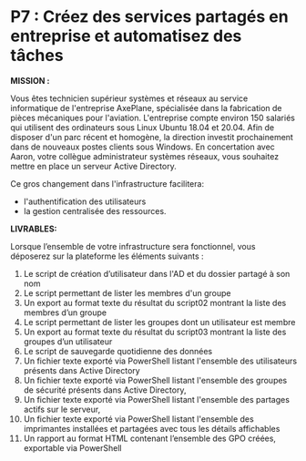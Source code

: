 # P7 : Créez des services partagés en entreprise et automatisez des tâches

**MISSION :**

Vous êtes technicien supérieur systèmes et réseaux au service informatique de l'entreprise AxePlane, spécialisée dans la fabrication de pièces mécaniques pour l'aviation.
L'entreprise compte environ 150 salariés qui utilisent des ordinateurs sous Linux Ubuntu 18.04 et 20.04.  Afin de disposer d'un parc récent et homogène, la direction investit prochainement dans de nouveaux postes clients sous Windows. 
En concertation avec Aaron, votre collègue administrateur systèmes réseaux, vous souhaitez mettre en place un serveur Active Directory. 


Ce gros changement dans l'infrastructure facilitera: 
- l'authentification des utilisateurs 
- la gestion centralisée des ressources.


**LIVRABLES:**

Lorsque l’ensemble de votre infrastructure sera fonctionnel, vous déposerez sur la plateforme les éléments suivants :
1. Le script de création d’utilisateur dans l'AD et du dossier partagé à son nom
2. Le script permettant de lister les membres d'un groupe
3. Un export au format texte du résultat du script02 montrant la liste des membres d’un groupe
4. Le script permettant de lister les groupes dont un utilisateur est membre
5. Un export au format texte du résultat du script03 montrant la liste des groupes d’un utilisateur
6. Le script de sauvegarde quotidienne des données
7. Un fichier texte exporté via PowerShell listant l'ensemble des utilisateurs présents dans Active Directory
8. Un fichier texte exporté via PowerShell listant l'ensemble des groupes de sécurité présents dans Active Directory,
9. Un fichier texte exporté via PowerShell listant l'ensemble des partages actifs sur le serveur,
10. Un fichier texte exporté via PowerShell listant l'ensemble des imprimantes installées et partagées avec tous les détails affichables
11. Un rapport au format HTML contenant l’ensemble des GPO créées, exportable via PowerShell
